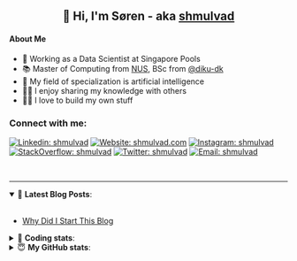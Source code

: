 <h2 align="center">
	👋 Hi, I'm Søren - aka <a href="https://shmulvad.com">shmulvad</a>
</h2>

#### About Me
- 🤖 Working as a Data Scientist at Singapore Pools
- 📚 Master of Computing from [NUS], BSc from [@diku-dk]
- 🧠 My field of specialization is artificial intelligence
- 👨‍🏫 I enjoy sharing my knowledge with others
- 👨‍💻 I love to build my own stuff

### Connect with me:

[![Linkedin: shmulvad](https://img.shields.io/badge/shmulvad-blue?style=flat&logo=Linkedin&logoColor=white)][linkedin]
[![Website: shmulvad.com](https://img.shields.io/badge/shmulvad.com-47CCCC?&style=flat&logo=Google-Chrome&logoColor=white)][website]
[![Instagram: shmulvad](https://img.shields.io/badge/-@shmulvad-purple?style=flat&logo=Instagram&logoColor=white)][instagram]
[![StackOverflow: shmulvad](https://img.shields.io/badge/shmulvad-FE7A16?style=flat&logo=stack-overflow&logoColor=white)][stackOverflow]
[![Twitter: shmulvad](https://img.shields.io/badge/@shmulvad-1ca0f1?style=flat&logo=twitter&logoColor=white)][twitter]
[![Email: shmulvad](https://img.shields.io/badge/shmulvad-D14836?style=flat&logo=gmail&logoColor=white)][mail]

<br />

---

<details open>
 <summary>📕 <b>Latest Blog Posts</b>: </summary>

<br>

<!-- BLOG-POST-LIST:START -->
- [Why Did I Start This Blog](https://shmulvad.com/blog/why-did-start-this-blog)
<!-- BLOG-POST-LIST:END -->

</details>

<!-- --- -->

<details>
 <summary>🤖 <b>Coding stats</b>: </summary>

<br>

NOTE: Doesn't track coding at work or work done in environments such as Jupyter Notebooks.

<!--START_SECTION:waka-->
![Code Time](http://img.shields.io/badge/Code%20Time-2%2C558%20hrs%2052%20mins-blue)

**I'm a Night 🦉** 

```text
🌞 Morning                470 commits         ██░░░░░░░░░░░░░░░░░░░░░░░   08.68 % 
🌆 Daytime                1468 commits        ███████░░░░░░░░░░░░░░░░░░   27.10 % 
🌃 Evening                2133 commits        ██████████░░░░░░░░░░░░░░░   39.38 % 
🌙 Night                  1345 commits        ██████░░░░░░░░░░░░░░░░░░░   24.83 % 
```


📊 **This Week I Spent My Time On** 

```text
💬 Programming Languages: 
Python                   2 hrs 22 mins       ████████████░░░░░░░░░░░░░   49.38 % 
Other                    54 mins             █████░░░░░░░░░░░░░░░░░░░░   18.83 % 
HTML                     28 mins             ██░░░░░░░░░░░░░░░░░░░░░░░   09.71 % 
Docker                   25 mins             ██░░░░░░░░░░░░░░░░░░░░░░░   08.74 % 
Text                     9 mins              █░░░░░░░░░░░░░░░░░░░░░░░░   03.18 % 

🔥 Editors: 
VS Code                  3 hrs 52 mins       ████████████████████░░░░░   80.56 % 
Zsh                      54 mins             █████░░░░░░░░░░░░░░░░░░░░   18.82 % 
Sublime Text             1 min               ░░░░░░░░░░░░░░░░░░░░░░░░░   00.62 % 

🐱‍💻 Projects: 
overvaagning-admin       3 hrs 45 mins       ████████████████████░░░░░   78.07 % 
km24-core                54 mins             █████░░░░░░░░░░░░░░░░░░░░   18.82 % 
sitesentinel             5 mins              █░░░░░░░░░░░░░░░░░░░░░░░░   02.04 % 
datapakke-interface      3 mins              ░░░░░░░░░░░░░░░░░░░░░░░░░   01.08 % 
```


 Last Updated on 08/06/2024 18:41:11 UTC
<!--END_SECTION:waka-->

</details>

<!-- --- -->

<details>
 <summary>😇 <b>My GitHub stats</b>: </summary>

<br>

<img align="left" alt="shmulvad's Github Stats" src="https://github-readme-stats.vercel.app/api?username=shmulvad&show_icons=true&hide_border=true" />

</details>



[website]: https://shmulvad.com
[twitter]: https://twitter.com/shmulvad
[linkedin]: https://linkedin.com/in/shmulvad
[instagram]: https://instagram.com/shmulvad
[stackOverflow]: https://stackoverflow.com/users/9248793/shmulvad
[mail]: mailto:shmulvad@gmail.com
[@diku-dk]: https://github.com/diku-dk
[github]: https://github.com/shmulvad
[NUS]: https://www.nus.edu.sg